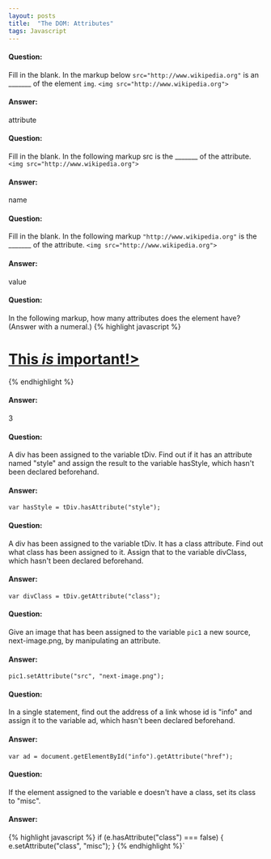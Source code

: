 ```yaml
---
layout: posts
title:  "The DOM: Attributes"
tags: Javascript
---
```


#### Question:
Fill in the blank.
In the markup below `src="http://www.wikipedia.org"`
is an _______ of the element `img`.
`<img src="http://www.wikipedia.org">`

#### Answer:
attribute

#### Question:
Fill in the blank. In the following markup src is the _______ of the attribute.
`<img src="http://www.wikipedia.org">`

#### Answer:
name

#### Question:
Fill in the blank. In the following markup `"http://www.wikipedia.org"` is the _______ of the attribute.
`<img src="http://www.wikipedia.org">`

#### Answer:
value

#### Question:
In the following markup, how many attributes does the element have? (Answer with a numeral.)
{% highlight javascript %}
<h1 id="main" class="normal" style="text-decoration:underline;">This <em>is</em> important!></h1>
{% endhighlight %}

#### Answer:
3

#### Question:
A div has been assigned to the variable tDiv. Find out if it has an attribute named "style" and assign the result to the variable hasStyle, which hasn't been declared beforehand.

#### Answer:
`var hasStyle = tDiv.hasAttribute("style");`

#### Question:
A div has been assigned to the variable tDiv. It has a class attribute. Find out what class has been assigned to it. Assign that to the variable divClass, which hasn't been declared beforehand.

#### Answer:
`var divClass = tDiv.getAttribute("class");`

#### Question:
Give an image that has been assigned to the variable `pic1` a new source, next-image.png, by manipulating an attribute.

#### Answer:
`pic1.setAttribute("src", "next-image.png");`

#### Question:
In a single statement, find out the address of a link whose id is "info" and assign it to the variable ad, which hasn't been declared beforehand.

#### Answer:
`var ad = document.getElementById("info").getAttribute("href");`

#### Question:
If the element assigned to the variable e doesn't have a class, set its class to "misc".

#### Answer:
{% highlight javascript %}
if (e.hasAttribute("class") === false) {
  e.setAttribute("class", "misc");
}
{% endhighlight %}`
